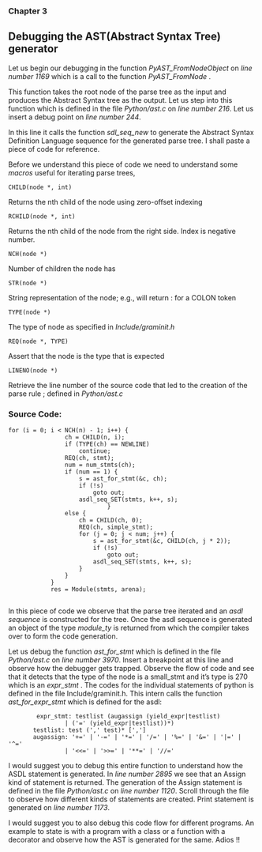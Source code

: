 ### Chapter 3 
## Debugging the AST(Abstract Syntax Tree) generator

Let us begin our debugging in the function _PyAST_FromNodeObject_ on _line number 1169_ which is a call to the function _PyAST_FromNode_ .

This function takes the root node of the parse tree as the input and produces the Abstract Syntax tree as the output. Let us step into this function which is defined in the file _Python/ast.c_ on _line number 216_. Let us insert a debug point on _line number 244_.

In this line it calls the function _sdl_seq_new_ to generate the Abstract Syntax Definition Language sequence for the generated parse tree.  I shall paste a piece of code for reference.


Before we understand this piece of code we need to understand some _macros_ useful for iterating parse trees, <br /> 

``` CHILD(node *, int) ``` 


Returns the nth child of the node using zero-offset indexing  <br /> 


``` RCHILD(node *, int) ```


Returns the nth child of the node from the right side. Index is negative number. <br />


``` NCH(node *) ```



Number of children the node has <br /> 


``` STR(node *) ```


String representation of the node; e.g., will return : for a COLON token  <br /> 


``` TYPE(node *) ```

The type of node as specified in _Include/graminit.h_  <br /> 



``` REQ(node *, TYPE) ```



Assert that the node is the type that is expected <br /> 


``` LINENO(node *) ```



Retrieve the line number of the source code that led to the creation of the parse rule ; defined in _Python/ast.c_  <br /> 

### Source Code: 
```
for (i = 0; i < NCH(n) - 1; i++) {
                ch = CHILD(n, i);
                if (TYPE(ch) == NEWLINE)
                    continue;
                REQ(ch, stmt);
                num = num_stmts(ch);
                if (num == 1) {
                    s = ast_for_stmt(&c, ch);
                    if (!s)
                        goto out;
                    asdl_seq_SET(stmts, k++, s);
                            }
                else {
                    ch = CHILD(ch, 0);
                    REQ(ch, simple_stmt);
                    for (j = 0; j < num; j++) {
                        s = ast_for_stmt(&c, CHILD(ch, j * 2));
                        if (!s)
                            goto out;
                        asdl_seq_SET(stmts, k++, s);
                    }
                }
            }
            res = Module(stmts, arena);
                    
```
In this piece of code we observe that the parse tree iterated and an _asdl sequence_ is constructed for the tree. Once the asdl sequence is generated an object of the type _module_ty_ is returned from which the compiler takes over to form the code generation.

Let us debug the function _ast_for_stmt_ which is defined in the file _Python/ast.c_ on _line number 3970_. Insert a breakpoint at this line and observe how the debugger gets trapped. Observe the flow of code and see that it detects that the type of the node is a small_stmt and it’s type is 270 which is an _expr_stmt_ . The codes for the individual statements of python is defined in the file Include/graminit.h. This intern calls the function _ast_for_expr_stmt_ which is defined for the asdl:
```
        expr_stmt: testlist (augassign (yield_expr|testlist)
                | ('=' (yield_expr|testlist))*)
       testlist: test (',' test)* [',']
       augassign: '+=' | '-=' | '*=' | '/=' | '%=' | '&=' | '|=' | '^='
                | '<<=' | '>>=' | '**=' | '//='
```

I would suggest you to debug this entire function to understand how the ASDL statement is generated. In _line number 2895_ we see that an Assign kind of statement  is returned. 
The generation of the Assign statement is defined in the file _Python/ast.c_ on _line number 1120_. Scroll through the file to observe how different kinds of statements are created. Print statement is generated on _line number 1173_.

I would suggest you to also debug this code flow for different programs. An example to state is with a program with a class or a function with a decorator and observe how the AST is generated for the same. Adios !!


